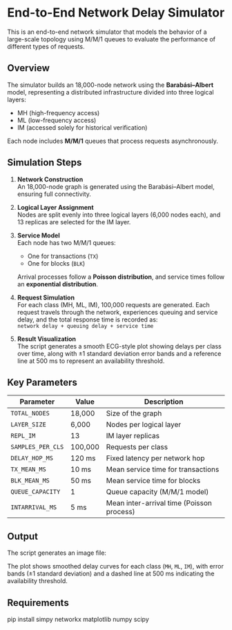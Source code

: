 # End-to-End Network Delay Simulator

This is an end-to-end network simulator that models the behavior of a large-scale topology using M/M/1 queues to evaluate the performance of different types of requests.

## Overview

The simulator builds an 18,000-node network using the **Barabási–Albert** model, representing a distributed infrastructure divided into three logical layers:

- MH (high-frequency access)
- ML (low-frequency access)
- IM (accessed solely for historical verification)

Each node includes **M/M/1** queues that process requests asynchronously.

## Simulation Steps

1. **Network Construction**  
   An 18,000-node graph is generated using the Barabási–Albert model, ensuring full connectivity.

2. **Logical Layer Assignment**  
   Nodes are split evenly into three logical layers (6,000 nodes each), and 13 replicas are selected for the IM layer.

3. **Service Model**  
   Each node has two M/M/1 queues:
   - One for transactions (`TX`)
   - One for blocks (`BLK`)
   
   Arrival processes follow a **Poisson distribution**, and service times follow an **exponential distribution**.

4. **Request Simulation**  
   For each class (MH, ML, IM), 100,000 requests are generated. Each request travels through the network, experiences queuing and service delay, and the total response time is recorded as:  
   `network delay + queuing delay + service time`

5. **Result Visualization**  
   The script generates a smooth ECG-style plot showing delays per class over time, along with ±1 standard deviation error bands and a reference line at 500 ms to represent an availability threshold.

## Key Parameters

| Parameter             | Value                  | Description                                      |
|-----------------------|------------------------|--------------------------------------------------|
| `TOTAL_NODES`         | 18,000                 | Size of the graph                                |
| `LAYER_SIZE`          | 6,000                  | Nodes per logical layer                          |
| `REPL_IM`             | 13                     | IM layer replicas                                |
| `SAMPLES_PER_CLS`     | 100,000                | Requests per class                               |
| `DELAY_HOP_MS`        | 120 ms                 | Fixed latency per network hop                    |
| `TX_MEAN_MS`          | 10 ms                  | Mean service time for transactions               |
| `BLK_MEAN_MS`         | 50 ms                  | Mean service time for blocks                     |
| `QUEUE_CAPACITY`      | 1                      | Queue capacity (M/M/1 model)                     |
| `INTARRIVAL_MS`       | 5 ms                   | Mean inter-arrival time (Poisson process)        |

## Output

The script generates an image file:


The plot shows smoothed delay curves for each class (`MH`, `ML`, `IM`), with error bands (±1 standard deviation) and a dashed line at 500 ms indicating the availability threshold.

## Requirements

pip install simpy networkx matplotlib numpy scipy

